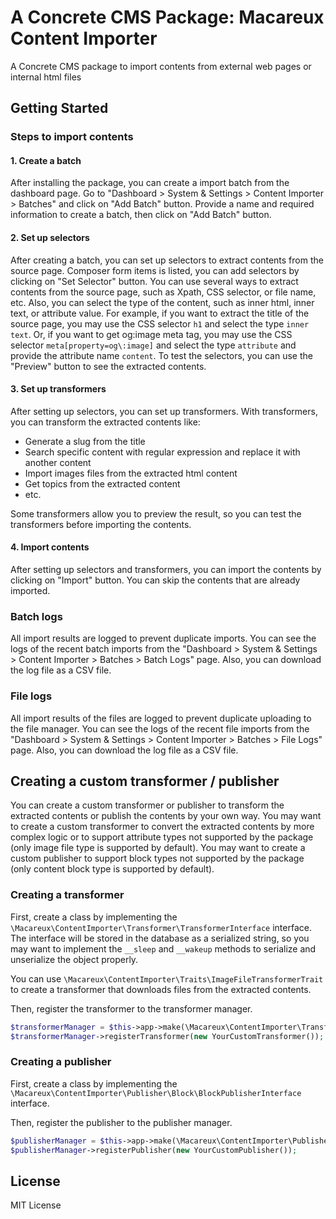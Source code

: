 # A Concrete CMS Package: Macareux Content Importer

A Concrete CMS package to import contents from external web pages or internal html files

## Getting Started

### Steps to import contents

#### 1. Create a batch

After installing the package, you can create a import batch from the dashboard page.
Go to "Dashboard > System & Settings > Content Importer > Batches" and click on "Add Batch" button.
Provide a name and required information to create a batch, then click on "Add Batch" button.

#### 2. Set up selectors

After creating a batch, you can set up selectors to extract contents from the source page.
Composer form items is listed, you can add selectors by clicking on "Set Selector" button.
You can use several ways to extract contents from the source page, such as Xpath, CSS selector, or file name, etc.
Also, you can select the type of the content, such as inner html, inner text, or attribute value.
For example, if you want to extract the title of the source page, you may use the CSS selector `h1` and select the type `inner text`.
Or, if you want to get og:image meta tag, you may use the CSS selector `meta[property=og\:image]` and select the type `attribute` and provide the attribute name `content`.
To test the selectors, you can use the "Preview" button to see the extracted contents.

#### 3. Set up transformers

After setting up selectors, you can set up transformers.
With transformers, you can transform the extracted contents like:

- Generate a slug from the title
- Search specific content with regular expression and replace it with another content
- Import images files from the extracted html content
- Get topics from the extracted content
- etc.

Some transformers allow you to preview the result, so you can test the transformers before importing the contents.

#### 4. Import contents

After setting up selectors and transformers, you can import the contents by clicking on "Import" button.
You can skip the contents that are already imported.

### Batch logs

All import results are logged to prevent duplicate imports.
You can see the logs of the recent batch imports from the "Dashboard > System & Settings > Content Importer > Batches > Batch Logs" page.
Also, you can download the log file as a CSV file.

### File logs

All import results of the files are logged to prevent duplicate uploading to the file manager.
You can see the logs of the recent file imports from the "Dashboard > System & Settings > Content Importer > Batches > File Logs" page.
Also, you can download the log file as a CSV file.

## Creating a custom transformer / publisher

You can create a custom transformer or publisher to transform the extracted contents or publish the contents by your own way.
You may want to create a custom transformer to convert the extracted contents by more complex logic or to support attribute types not supported by the package (only image file type is supported by default).
You may want to create a custom publisher to support block types not supported by the package (only content block type is supported by default).

### Creating a transformer

First, create a class by implementing the `\Macareux\ContentImporter\Transformer\TransformerInterface` interface.
The interface will be stored in the database as a serialized string, so you may want to implement the `__sleep` and `__wakeup` methods to serialize and unserialize the object properly.

You can use `\Macareux\ContentImporter\Traits\ImageFileTransformerTrait` to create a transformer that downloads files from the extracted contents.

Then, register the transformer to the transformer manager.

```php
$transformerManager = $this->app->make(\Macareux\ContentImporter\Transformer\TransformerManager::class);
$transformerManager->registerTransformer(new YourCustomTransformer());
```

### Creating a publisher

First, create a class by implementing the `\Macareux\ContentImporter\Publisher\Block\BlockPublisherInterface` interface.

Then, register the publisher to the publisher manager.

```php
$publisherManager = $this->app->make(\Macareux\ContentImporter\Publisher\Block\BlockPublisherManager::class);
$publisherManager->registerPublisher(new YourCustomPublisher());
```

## License

MIT License
